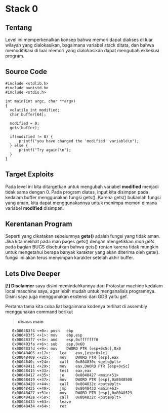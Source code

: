 # Stack 0
## Tentang
Level ini memperkenalkan konsep bahwa memori dapat diakses di luar wilayah yang dialokasikan, bagaimana variabel stack ditata, dan bahwa memodifikasi di luar memori yang dialokasikan dapat mengubah eksekusi program.

## Source Code
```
#include <stdlib.h>
#include <unistd.h>
#include <stdio.h>

int main(int argc, char **argv)
{
  volatile int modified;
  char buffer[64];

  modified = 0;
  gets(buffer);

  if(modified != 0) {
      printf("you have changed the 'modified' variable\n");
  } else {
      printf("Try again?\n");
  }
}
```

## Target Exploits
Pada level ini kita ditargetkan untuk mengubah variabel **modified** menjadi tidak sama dengan 0. Pada program diatas, input kita disimpan pada kedalam buffer menggunakan fungsi gets(). Karena gets() bukanlah fungsi yang aman, kita dapat menggunakannya untuk menimpa memori dimana variabel **modified** disimpan.

## Kerentanan Program
Seperti yang dikatakan sebelumnya **gets()** adalah fungsi yang tidak aman. Jika kita melihat pada man pages gets() dengan mengetikkan *man gets* pada bagian BUGS disebutkan bahwa gets() rentan karena tidak mungkin untuk mengetahui berapa banyak karakter yang akan diterima oleh gets(). fungsi ini akan terus menyimpan karakter setelah akhir buffer.

## Lets Dive Deeper
**[!] Disclaimer** saya disini memindahkannya dari Protostar machine kedalam local maschine saya, agar lebih mudah untuk menganalisis programnya. Disini saya juga menggunakan ekstensi dari GDB yaitu gef.

Pertama tama kita coba liat bagaimana kodenya terlihat di assembly menggunakan command berikut
> **disass main**
```
   0x080483f4 <+0>:	push   ebp
   0x080483f5 <+1>:	mov    ebp,esp
   0x080483f7 <+3>:	and    esp,0xfffffff0
   0x080483fa <+6>:	sub    esp,0x60
   0x080483fd <+9>:	mov    DWORD PTR [esp+0x5c],0x0
   0x08048405 <+17>:	lea    eax,[esp+0x1c]
   0x08048409 <+21>:	mov    DWORD PTR [esp],eax
   0x0804840c <+24>:	call   0x804830c <gets@plt>
   0x08048411 <+29>:	mov    eax,DWORD PTR [esp+0x5c]
   0x08048415 <+33>:	test   eax,eax
   0x08048417 <+35>:	je     0x8048427 <main+51>
   0x08048419 <+37>:	mov    DWORD PTR [esp],0x8048500
   0x08048420 <+44>:	call   0x804832c <puts@plt>
   0x08048425 <+49>:	jmp    0x8048433 <main+63>
   0x08048427 <+51>:	mov    DWORD PTR [esp],0x8048529
   0x0804842e <+58>:	call   0x804832c <puts@plt>
   0x08048433 <+63>:	leave
   0x08048434 <+64>:	ret

```
